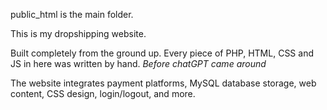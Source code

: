 public_html is the main folder.

This is my dropshipping website.

Built completely from the ground up. Every piece of PHP, HTML, CSS and JS in here was written by hand. _Before chatGPT came around_

The website integrates payment platforms, MySQL database storage, web content, CSS design, login/logout, and more.
